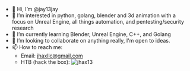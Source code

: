 - 👋 Hi, I’m @jay13jay
- 👀 I’m interested in python, golang, blender and 3d animation with a focus on Unreal Engine, all things automation, and pentesting/security research
- 🌱 I’m currently learning Blender, Unreal Engine, C++, and Golang
- 💞️ I’m looking to collaborate on anything really, I'm open to ideas.
- 📫 How to reach me:
  - Email: jhaxllc@gmail.com
  - HTB (hack the box): ![jhax13]("http://www.hackthebox.eu/badge/image/73358")

<!---
jay13jay/jay13jay is a ✨ special ✨ repository because its `README.md` (this file) appears on your GitHub profile.
You can click the Preview link to take a look at your changes.
--->
